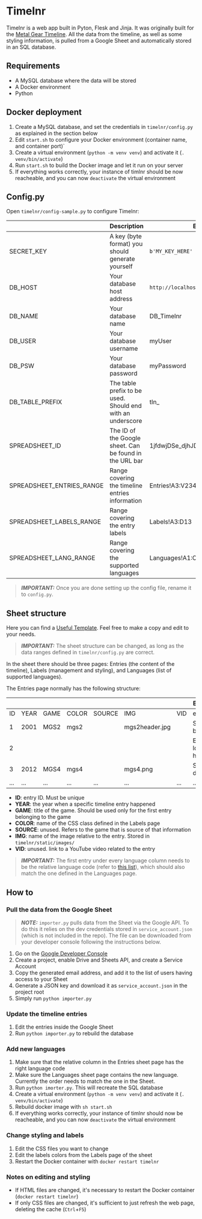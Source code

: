 # Timelnr

Timelnr is a web app built in Pyton, Flesk and Jinja. It was originally built for the [Metal Gear Timeline](https://www.metalgeartimeline.com). All the data from the timeline, as well as some styling information, is pulled from a Google Sheet and automatically stored in an SQL database.

## Requirements

- A MySQL database where the data will be stored
- A Docker environment
- Python

## Docker deployment

1. Create a MySQL database, and set the credentials in `timelnr/config.py` as explained in the section below
2. Edit `start.sh` to configure your Docker environment (container name, and container port)`
3. Create a virtual environment (`python -m venv venv`) and activate it (`. venv/bin/activate`)
4. Run `start.sh` to build the Docker image and let it run on your server
5. If everything works correctly, your instance of timlnr should be now reacheable, and you can now `deactivate` the virtual environment

## Config.py

Open `timelnr/config-sample.py` to configure Timelnr:

|                           | Description                                                | Example                            |
| ------------------------- | ---------------------------------------------------------- | ---------------------------------- |
| SECRET_KEY                | A key (byte format) you should generate yourself           | `b'MY_KEY_HERE'`                   |
| DB_HOST                   | Your database host address                                 | `http://localhost:3306`            |
| DB_NAME                   | Your database name                                         | DB_Timelnr                         |
| DB_USER                   | Your database username                                     | myUser                             |
| DB_PSW                    | Your database password                                     | myPassword                         |
| DB_TABLE_PREFIX           | The table prefix to be used. Should end with an underscore | tln\_                              |
| SPREADSHEET_ID            | The ID of the Google sheet. Can be found in the URL bar    | 1jfdwjDSe_djhJDGDHgfdsjgsdfhj_d3X0 |
| SPREADSHEET_ENTRIES_RANGE | Range covering the timeline entries information            | Entries!A3:V234                    |
| SPREADSHEET_LABELS_RANGE  | Range covering the entry labels                            | Labels!A3:D13                      |
| SPREADSHEET_LANG_RANGE    | Range covering the supported languages                     | Languages!A1:C15                   |

> **_IMPORTANT:_** Once you are done setting up the config file, rename it to `config.py`.

## Sheet structure

Here you can find a [Useful Template](https://docs.google.com/spreadsheets/d/1ZRiYTOvSCwL_b4kQMDPXzId8Y3lX_pPHKhufqx5noP0/edit?usp=sharing). Feel free to make a copy and edit to your needs.

> **_IMPORTANT:_** The sheet structure can be changed, as long as the data ranges defined in `timelnr/config.py` are correct.

In the sheet there should be three pages: Entries (the content of the timeline), Labels (management and styling), and Languages (list of supported languages).

The Entries page normally has the following structure:

|     |      |      |       |        |                |     | ENGLISH            | ITALIAN        | ... |
| --- | ---- | ---- | ----- | ------ | -------------- | --- | ------------------ | -------------- | --- |
| ID  | YEAR | GAME | COLOR | SOURCE | IMG            | VID | en                 | it             | ... |
| 1   | 2001 | MGS2 | mgs2  |        | mgs2header.jpg |     | Snake is born      | Nasce Snake    | ... |
| 2   |      |      |       |        |                |     | Everyone loves him | Tutti lo amano | ... |
| 3   | 2012 | MGS4 | mgs4  |        | mgs4.png       |     | Snake is dead      | Muore Snake    | ... |
| ... | ...  | ...  | ...   | ...    | ...            | ... | ...                | ...            | ... |

- **ID**: entry ID. Must be unique
- **YEAR**: the year when a specific timeline entry happened
- **GAME**: title of the game. Should be used only for the first entry belonging to the game
- **COLOR**: name of the CSS class defined in the Labels page
- **SOURCE**: unused. Refers to the game that is source of that information
- **IMG**: name of the image relative to the entry. Stored in `timelnr/static/images/`
- **VID**: unused. link to a YouTube video related to the entry

> **_IMPORTANT:_** The first entry under every language column needs to be the relative language code (refer to [this list](https://en.wikipedia.org/wiki/List_of_ISO_639-1_codes)), which should also match the one defined in the Languages page.

## How to

### Pull the data from the Google Sheet

> **_NOTE:_** `importer.py` pulls data from the Sheet via the Google API. To do this it relies on the dev credentials stored in `service_account.json` (which is not included in the repo). The file can be downloaded from your developer console following the instructions below.

1. Go on the [Google Developer Console](https://console.developers.google.com)
2. Create a project, enable Drive and Sheets API, and create a Service Account
3. Copy the generated email address, and add it to the list of users having access to your Sheet
4. Generate a JSON key and download it as `service_account.json` in the project root
5. Simply run `python importer.py`

### Update the timeline entries

1. Edit the entries inside the Google Sheet
2. Run `python importer.py` to rebuild the database

### Add new languages

1. Make sure that the relative column in the Entries sheet page has the right language code
2. Make sure the Languages sheet page contains the new language. Currently the order needs to match the one in the Sheet.
3. Run `python imorter.py`. This will recreate the SQL database
4. Create a virtual environment (`python -m venv venv`) and activate it (`. venv/bin/activate`)
5. Rebuild docker image with `sh start.sh`
6. If everything works correctly, your instance of timlnr should now be reacheable, and you can now `deactivate` the virtual environment

### Change styling and labels

1. Edit the CSS files you want to change
2. Edit the labels colors from the Labels page of the sheet
3. Restart the Docker container with `docker restart timelnr`

### Notes on editing and styling

- If HTML files are changed, it's necessary to restart the Docker container (`docker restart timelnr`)
- If only CSS files are changed, it's sufficient to just refresh the web page, deleting the cache (`Ctrl`+`F5`)
